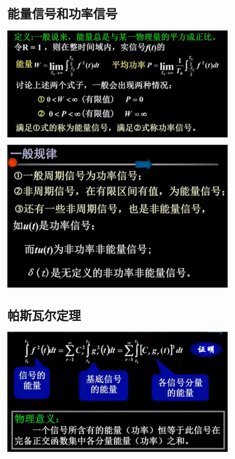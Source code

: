 # 能量信号和功率信号

![Alt text](image-649.png)

![Alt text](image-650.png)

# 帕斯瓦尔定理

![Alt text](image-651.png)
